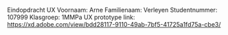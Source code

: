 Eindopdracht UX
Voornaam: Arne 
Familienaam: Verleyen
Studentnummer: 107999
Klasgroep: 1MMPa
UX prototype link: https://xd.adobe.com/view/bdd28117-9110-49ab-7bf5-41725a1fd75a-cbe3/
